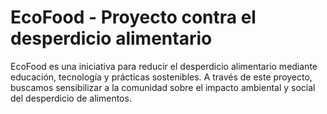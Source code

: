 # EcoFood - Proyecto contra el desperdicio alimentario

EcoFood es una iniciativa para reducir el desperdicio alimentario mediante educación, tecnología y prácticas sostenibles. 
A través de este proyecto, buscamos sensibilizar a la comunidad sobre el impacto ambiental y social del desperdicio de alimentos.

